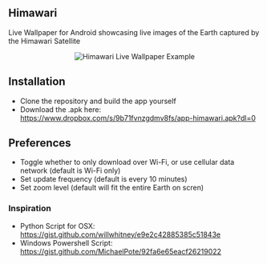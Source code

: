 ## Himawari
Live Wallpaper for Android showcasing live images of the Earth captured by the Himawari Satellite

<p align="center">
  <img src="https://cloud.githubusercontent.com/assets/11733067/12925870/827b253e-cf2e-11e5-8ac1-2a8abc0a9f9c.png" alt="Himawari Live Wallpaper Example"/>
</p>

## Installation
* Clone the repository and build the app yourself
* Download the .apk here: https://www.dropbox.com/s/9b71fvnzgdmv8fs/app-himawari.apk?dl=0 

## Preferences
* Toggle whether to only download over Wi-Fi, or use cellular data network (default is Wi-Fi only)
* Set update frequency (default is every 10 minutes)
* Set zoom level (default will fit the entire Earth on scren)

### Inspiration
* Python Script for OSX: https://gist.github.com/willwhitney/e9e2c42885385c51843e
* Windows Powershell Script: https://gist.github.com/MichaelPote/92fa6e65eacf26219022
